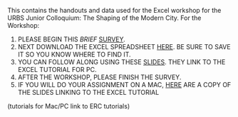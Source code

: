 This contains the handouts and data used for the Excel workshop for the URBS Junior Colloquium: The Shaping of the Modern City. 
For the Workshop:
1.  PLEASE BEGIN THIS *BRIEF* [SURVEY](https://barnard.qualtrics.com/SE/?SID=SV_e9foJgsV640eRGl). 
2.  NEXT DOWNLOAD THE EXCEL SPREADSHEET [HERE](https://github.com/barnarderc/workshops/blob/master/2013-2014/Fall%202013/Junior%20Colloquium_%20Shaping%20of%20the%20Modern%20City%20(URBS%203545_%20Linn%20_%20Jones)/urbs-excelsession.xlsx). BE SURE TO SAVE IT SO YOU KNOW WHERE TO FIND IT.
3.  YOU CAN FOLLOW ALONG USING THESE [SLIDES](https://github.com/barnarderc/workshops/blob/master/2013-2014/Fall%202013/Junior%20Colloquium_%20Shaping%20of%20the%20Modern%20City%20(URBS%203545_%20Linn%20_%20Jones)/urbs-pc.pdf). THEY LINK TO THE EXCEL TUTORIAL FOR PC. 
4.  AFTER THE WORKSHOP, PLEASE FINISH THE SURVEY.
5.  IF YOU WILL DO YOUR ASSIGNMENT ON A MAC, [HERE](https://github.com/barnarderc/workshops/blob/master/2013-2014/Fall%202013/Junior%20Colloquium_%20Shaping%20of%20the%20Modern%20City%20(URBS%203545_%20Linn%20_%20Jones)/urbs-mac.pdf) ARE A COPY OF THE SLIDES LINKING TO THE EXCEL TUTORIAL 



(tutorials for Mac/PC link to ERC tutorials)
